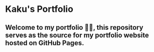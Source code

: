 # Kaku's Portfolio

## Welcome to my portfolio 👋🏼, this repository serves as the source for my portfolio website hosted on GitHub Pages.